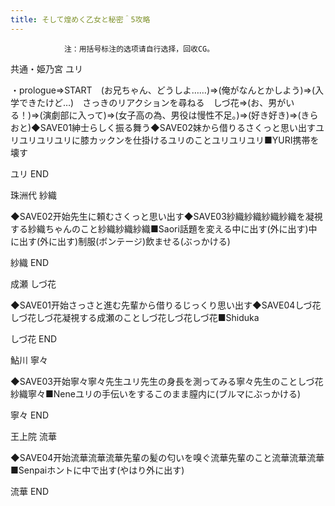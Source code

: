 ```yaml
---
title: そして煌めく乙女と秘密＾5攻略
---
```


                注：用括号标注的选项请自行选择，回收CG。

共通・姫乃宮 ユリ

・prologue⇒START　(お兄ちゃん、どうしよ……)⇒(俺がなんとかしよう)⇒(入学できたけど…)　さっきのリアクションを尋ねる　しづ花⇒(お、男がいる！)⇒(演劇部に入って)⇒(女子高の為、男役は慢性不足。)⇒(好き好き)⇒(きらおと)◆SAVE01紳士らしく振る舞う◆SAVE02妹から借りるさくっと思い出すユリユリユリユリに膝カックンを仕掛けるユリのことユリユリユリ■YURI携帯を壊す

ユリ END

珠洲代 紗織

◆SAVE02开始先生に頼むさくっと思い出す◆SAVE03紗織紗織紗織紗織を凝視する紗織ちゃんのこと紗織紗織紗織■Saori話題を変える中に出す(外に出す)中に出す(外に出す)制服(ボンテージ)飲ませる(ぶっかける)

紗織 END

成瀬 しづ花

◆SAVE01开始さっさと進む先輩から借りるじっくり思い出す◆SAVE04しづ花しづ花しづ花凝視する成瀬のことしづ花しづ花しづ花■Shiduka

しづ花 END

鮎川 寧々

◆SAVE03开始寧々寧々先生ユリ先生の身長を測ってみる寧々先生のことしづ花紗織寧々■Neneユリの手伝いをするこのまま膣内に(ブルマにぶっかける)

寧々 END

王上院 流華

◆SAVE04开始流華流華流華先輩の髪の匂いを嗅ぐ流華先輩のこと流華流華流華■Senpaiホントに中で出す(やはり外に出す)

流華 END
              
